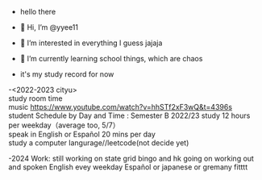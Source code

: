 - hello there
- 👋 Hi, I’m @yyee11
- 👀 I’m interested in everything I guess jajaja
- 🌱 I’m currently learning school things, which are chaos

- it's my study record for now

-<2022-2023 cityu>  
study room time  
music <https://www.youtube.com/watch?v=hhSTf2xF3wQ&t=4396s>  
student Schedule by Day and Time : Semester B 2022/23
study 12 hours per weekday（average too, 5/7）  
speak in English or Español 20 mins per day  
study a computer langurage//leetcode(not decide yet) 

-2024 
Work: still working on
 state grid bingo and hk going on
working out and spoken English evey weekday 
Español or japanese or gremany
fitttt
    
  
   
 
<!---
yyee11/yyee11 is a ✨ special ✨ repository because its `README.md` (this file) appears on your GitHub profile.
You can click the Preview link to take a look at your changes.
--->
